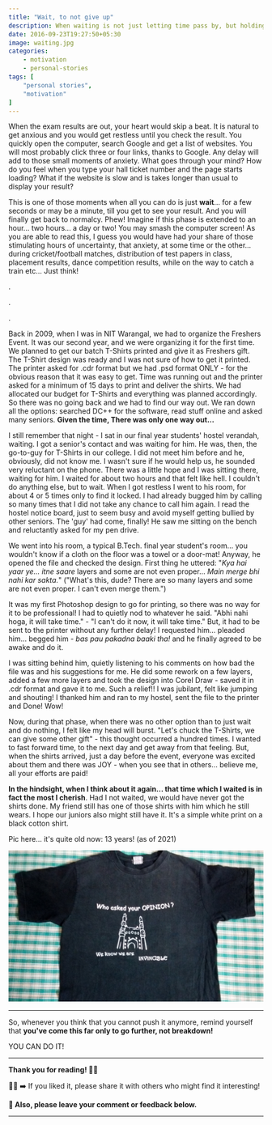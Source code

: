 ```yaml
---
title: "Wait, to not give up"
description: When waiting is not just letting time pass by, but holding on to it
date: 2016-09-23T19:27:50+05:30
image: waiting.jpg
categories:
    - motivation
    - personal-stories
tags: [
    "personal stories",
    "motivation"
]
---
```


When the exam results are out, your heart would skip a beat. It is natural to get anxious and you would get restless until you check the result. You quickly open the computer, search Google and get a list of websites. You will most probably click three or four links, thanks to Google. Any delay will add to those small moments of anxiety. What goes through your mind?  How do you feel when you type your hall ticket number and the page starts loading? What if the website is slow and is takes longer than usual to display your result?

This is one of those moments when all you can do is just **wait**... for a few seconds or may be a minute, till you get to see your result. And you will finally get back to normalcy. Phew! Imagine if this phase is extended to an hour... two hours... a day or two! You may smash the computer screen! As you are able to read this, I guess you would have had your share of those stimulating hours of uncertainty, that anxiety, at some time or the other... during cricket/football matches, distribution of test papers in class, placement results, dance competition results, while on the way to catch a train etc... Just think!

.

.

.

Back in 2009, when I was in NIT Warangal, we had to organize the Freshers Event. It was our second year, and we were organizing it for the first time. We planned to get our batch T-Shirts printed and give it as Freshers gift. The T-Shirt design was ready and I was not sure of how to get it printed. The printer asked for .cdr format but we had .psd format ONLY - for the obvious reason that it was easy to get. Time was running out and the printer asked for a minimum of 15 days to print and deliver the shirts. We had allocated our budget for T-Shirts and everything was planned accordingly. So there was no going back and we had to find our way out. We ran down all the options: searched DC++ for the software, read stuff online and asked many seniors. **Given the time, There was only one way out...**

I still remember that night - I sat in our final year students' hostel verandah, waiting. I got a senior's contact and was waiting for him. He was, then, the go-to-guy for T-Shirts in our college. I did not meet him before and he, obviously, did not know me. I wasn't sure if he would help us, he sounded very reluctant on the phone. There was a little hope and  I was sitting there, waiting for him. I waited for about two hours and that felt like hell. I couldn't do anything else, but to wait. When I got restless I went to his room, for about 4 or 5 times only to find it locked. I had already bugged him by calling so many times that I did not take any chance to call him again. I read the hostel notice board, just to seem busy and avoid myself getting bullied by other seniors. The 'guy' had come, finally! He saw me sitting on the bench and reluctantly asked for my pen drive.

We went into his room, a typical B.Tech. final year student's room... you wouldn't know if a cloth on the floor was a towel or a door-mat! Anyway, he opened the file and checked the design. First thing he uttered: "*Kya hai yaar ye... itne saare* layers and some are not even proper... *Main merge bhi nahi kar sakta.*" ("What's this, dude? There are so many layers and some are not even proper. I can't even merge them.")

It was my first Photoshop design to go for printing, so there was no way for it to be professional! I had to quietly nod to whatever he said. "Abhi nahi hoga, it will take time." - "I can't do it now, it will take time." But, it had to be sent to the printer without any further delay! I requested him... pleaded him... begged him - *bas pau pakadna baaki tha!* and he finally agreed to be awake and do it.

I was sitting behind him, quietly listening to his comments on how bad the file was and his suggestions for me. He did some rework on a few layers, added a few more layers and took the design into Corel Draw - saved it in .cdr format and gave it to me. Such a relief!! I was jubilant, felt like jumping and shouting! I thanked him and ran to my hostel, sent the file to the printer and Done! Wow!

Now, during that phase, when there was no other option than to just wait and do nothing, I felt like my head will burst. "Let's chuck the T-Shirts, we can give some other gift" - this thought occurred a hundred times. I wanted to fast forward time, to the next day and get away from that feeling. But, when the shirts arrived, just a day before the event, everyone was excited about them and there was JOY - when you see that in others... believe me, all your efforts are paid!

**In the hindsight, when I think about it again... that time which I waited is in fact the most I cherish**. Had I not waited, we would have never got the shirts done. My friend still has one of those shirts with him which he still wears. I hope our juniors also might still have it. It's a simple white print on a black cotton shirt.

Pic here... it's quite old now: 13 years! (as of 2021)

![Hydies T-shirt](hydies.jpeg)

---

So, whenever you think that you cannot push it anymore, remind yourself that **you've come this far only to go further, not breakdown!**

YOU CAN DO IT!

---

**Thank you for reading! 🙏🏼**

👍🏼 ➡️ If you liked it, please share it with others who might find it interesting!

**💬 Also, please leave your comment or feedback below.**

---